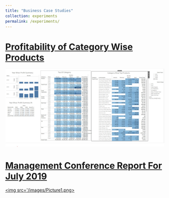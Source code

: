 ```yaml
---
title: "Business Case Studies"
collection: experiments
permalink: /experiments/
---
```

# [Profitability of Category Wise Products](https://sharminhossainbd.github.io/Profitability-of-Category-Wise-Products/)

[<img src='/images/Category_Products.jpg' width="800">](https://sharminhossainbd.github.io/images/Category_Products.jpg)

# [Management Conference Report For July 2019](https://sharminhossainbd.github.io/July_Report/)

[<img src='/images/Picture1.png>](https://sharminhossainbd.github.io/July_Report/Picture1.png)





